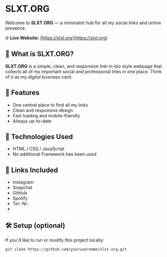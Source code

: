 # SLXT.ORG

Welcome to **SLXT.ORG** — a minimalist hub for all my social links and online presence.

🌐 **Live Website:** [https://slxt.org](https://slxt.org)

## 🚀 What is SLXT.ORG?

**SLXT.ORG** is a simple, clean, and responsive link-in-bio style webpage that collects all of my important social and professional links in one place. Think of it as my digital business card.

## 🔗 Features

- One central place to find all my links  
- Clean and responsive design  
- Fast loading and mobile-friendly  
- Always up-to-date  

## 📎 Technologies Used

- HTML / CSS / JavaScript  
- No additional Framework has been used

## 📱 Links Included

- Instagram  
- Snapchat 
- GitHub  
- Spotify  
- Tel.-Nr.
- 

## 🛠️ Setup (optional)

If you'd like to run or modify this project locally:

```bash
git clone https://github.com/yourusername/slxt.org.git

